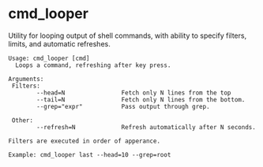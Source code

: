 cmd_looper
==========

Utility for looping output of shell commands, with ability to specify filters, limits, and automatic refreshes.

	Usage: cmd_looper [cmd]
	  Loops a command, refreshing after key press.

	Arguments:
	 Filters:
	        --head=N                Fetch only N lines from the top
	        --tail=N                Fetch only N lines from the bottom.
	        --grep="expr"           Pass output through grep.

	 Other:
	        --refresh=N             Refresh automatically after N seconds.

	Filters are executed in order of apperance.

	Example: cmd_looper last --head=10 --grep=root




